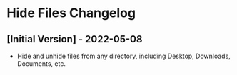 # Hide Files Changelog

## [Initial Version] - 2022-05-08

- Hide and unhide files from any directory, including Desktop, Downloads, Documents, etc.
